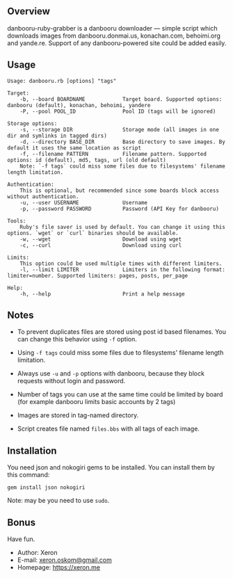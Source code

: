 ## Overview

danbooru-ruby-grabber is a danbooru downloader — simple script which downloads images from danbooru.donmai.us, konachan.com, behoimi.org and yande.re. Support of any danbooru-powered site could be added easily.

## Usage

```
Usage: danbooru.rb [options] "tags"

Target:
    -b, --board BOARDNAME            Target board. Supported options: danbooru (default), konachan, behoimi, yandere
    -P, --pool POOL_ID               Pool ID (tags will be ignored)

Storage options:
    -s, --storage DIR                Storage mode (all images in one dir and symlinks in tagged dirs)
    -d, --directory BASE_DIR         Base directory to save images. By default it uses the same location as script
    -f, --filename PATTERN           Filename pattern. Supported options: id (default), md5, tags, url (old default)
    Note: `-f tags` could miss some files due to filesystems' filename length limitation.

Authentication:
    This is optional, but recommended since some boards block access without authentication.
    -u, --user USERNAME              Username
    -p, --password PASSWORD          Password (API Key for danbooru)

Tools:
    Ruby's file saver is used by default. You can change it using this options. `wget` or `curl` binaries should be available.
    -w, --wget                       Download using wget
    -c, --curl                       Download using curl

Limits:
    This option could be used multiple times with different limiters.
    -l, --limit LIMITER              Limiters in the following format: limiter=number. Supported limiters: pages, posts, per_page

Help:
    -h, --help                       Print a help message
```

## Notes

* To prevent duplicates files are stored using post id based filenames. You can change this behavior using `-f` option.

* Using `-f tags` could miss some files due to filesystems' filename length limitation.

* Always use `-u` and `-p` options with danbooru, because they block requests without login and password.

* Number of tags you can use at the same time could be limited by board (for example danbooru limits basic accounts by 2 tags)

* Images are stored in tag-named directory.

* Script creates file named `files.bbs` with all tags of each image.

## Installation

You need json and nokogiri gems to be installed. You can install them by this command:

`gem install json nokogiri`

Note: may be you need to use `sudo`.

## Bonus

Have fun.

* Author: Xeron
* E-mail: xeron.oskom@gmail.com
* Homepage: https://xeron.me
